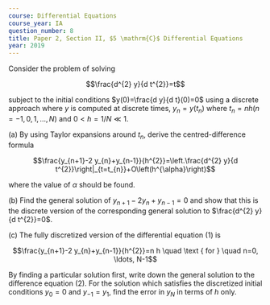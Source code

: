 ```yaml
---
course: Differential Equations
course_year: IA
question_number: 8
title: Paper 2, Section II, $5 \mathrm{C}$ Differential Equations
year: 2019
---
```




Consider the problem of solving

$$\frac{d^{2} y}{d t^{2}}=t$$

subject to the initial conditions $y(0)=\frac{d y}{d t}(0)=0$ using a discrete approach where $y$ is computed at discrete times, $y_{n}=y\left(t_{n}\right)$ where $t_{n}=n h(n=-1,0,1, \ldots, N)$ and $0<h=1 / N \ll 1 .$

(a) By using Taylor expansions around $t_{n}$, derive the centred-difference formula

$$\frac{y_{n+1}-2 y_{n}+y_{n-1}}{h^{2}}=\left.\frac{d^{2} y}{d t^{2}}\right|_{t=t_{n}}+O\left(h^{\alpha}\right)$$

where the value of $\alpha$ should be found.

(b) Find the general solution of $y_{n+1}-2 y_{n}+y_{n-1}=0$ and show that this is the discrete version of the corresponding general solution to $\frac{d^{2} y}{d t^{2}}=0$.

(c) The fully discretized version of the differential equation (1) is

$$\frac{y_{n+1}-2 y_{n}+y_{n-1}}{h^{2}}=n h \quad \text { for } \quad n=0, \ldots, N-1$$

By finding a particular solution first, write down the general solution to the difference equation (2). For the solution which satisfies the discretized initial conditions $y_{0}=0$ and $y_{-1}=y_{1}$, find the error in $y_{N}$ in terms of $h$ only.